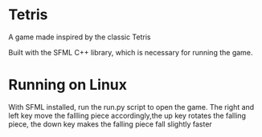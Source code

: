 # Tetris
A game made inspired by the classic Tetris

Built with the SFML C++ library, which is necessary for running the game.

# Running on Linux
With SFML installed, run the run.py script to open the game.
The right and left key move the fallling piece accordingly,the up key rotates the falling piece, the down key makes the falling piece fall slightly faster

